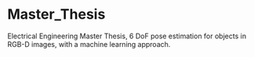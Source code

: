 # Master_Thesis
Electrical Engineering Master Thesis, 6 DoF pose estimation for objects in RGB-D images, with a machine learning approach.
